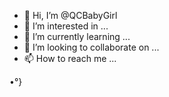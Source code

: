 - 👋 Hi, I’m @QCBabyGirl
- 👀 I’m interested in ...
- 🌱 I’m currently learning ...
- 💞️ I’m looking to collaborate on ...
- 📫 How to reach me ...

<!---
QCBabyGirl/QCBabyGirl is a ✨ special ✨ repository because its `README.md` (this file) appears on your GitHub profile.
You can click the Preview link to take a look at your changes.
--->•°}
